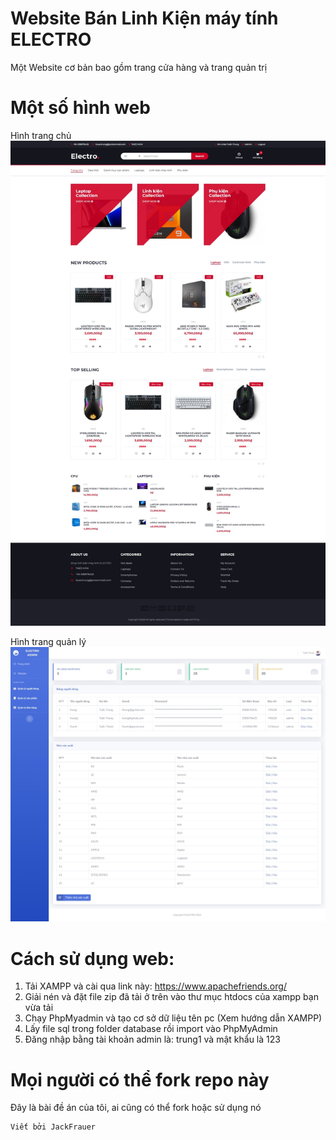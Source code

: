 # Website Bán Linh Kiện máy tính ELECTRO
Một Website cơ bản bao gồm trang cửa hàng và trang quản trị

# Một số hình web

Hình trang chủ
![Web Examble - Frontend](examples/web-frontend-main.jpeg)

Hình trang quản lý
![Web Examble - Frontend](examples/web-admin-1.jpeg)


# Cách sử dụng web:
1. Tải XAMPP và cài qua link này: https://www.apachefriends.org/
2. Giải nén và đặt file zip đã tải ở trên vào thư mục htdocs của xampp bạn vừa tải
3. Chạy PhpMyadmin và tạo cơ sở dữ liệu tên pc (Xem hướng dẫn XAMPP)
4. Lấy file sql trong folder database rồi import vào PhpMyAdmin
5. Đăng nhập bằng tài khoản admin là: trung1 và mật khẩu là 123


# Mọi người có thể fork repo này
Đây là bài đề án của tôi, ai cũng có thể fork hoặc sử dụng nó
```
Viết bởi JackFrauer
```
